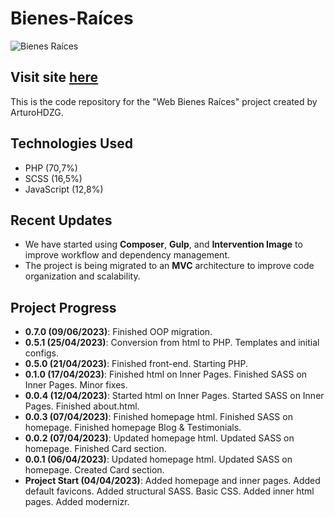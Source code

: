# Bienes-Raíces

![Bienes Raíces](https://user-images.githubusercontent.com/110303654/229857645-0b1f852b-6a14-4272-aefb-36431a4acba8.png)

## Visit site [here](https://github.com/ArturoHDZG/Bienes-Raices)

This is the code repository for the "Web Bienes Raíces" project created by ArturoHDZG.

## Technologies Used

- PHP (70,7%)
- SCSS (16,5%)
- JavaScript (12,8%)

## Recent Updates

- We have started using **Composer**, **Gulp**, and **Intervention Image** to improve workflow and dependency management.
- The project is being migrated to an **MVC** architecture to improve code organization and scalability.

## Project Progress

- **0.7.0 (09/06/2023)**: Finished OOP migration.
- **0.5.1 (25/04/2023)**: Conversion from html to PHP. Templates and initial configs.
- **0.5.0 (21/04/2023)**: Finished front-end. Starting PHP.
- **0.1.0 (17/04/2023)**: Finished html on Inner Pages. Finished SASS on Inner Pages. Minor fixes.
- **0.0.4 (12/04/2023)**: Started html on Inner Pages. Started SASS on Inner Pages. Finished about.html.
- **0.0.3 (07/04/2023)**: Finished homepage html. Finished SASS on homepage. Finished homepage Blog & Testimonials.
- **0.0.2 (07/04/2023)**: Updated homepage html. Updated SASS on homepage. Finished Card section.
- **0.0.1 (06/04/2023)**: Updated homepage html. Updated SASS on homepage. Created Card section.
- **Project Start (04/04/2023)**: Added homepage and inner pages. Added default favicons. Added structural SASS. Basic CSS. Added inner html pages. Added modernizr.
